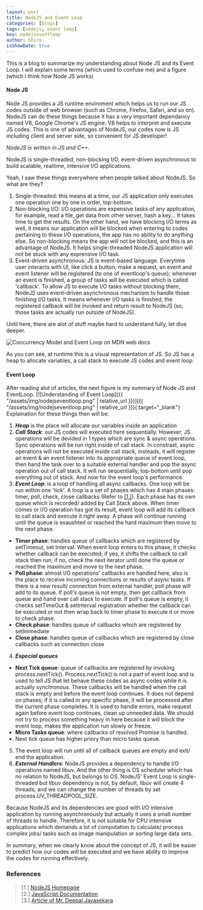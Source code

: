 ```yaml
---
layout: post
title: NodeJS and Event Loop
categories: [blogs]
tags: [nodejs, event loop]
key: nodejseventloop
author: Shiro
isShowDate: true
---
```


This is a blog to summarize my understanding about Node JS and its Event Loop. I will explain some terms (which used to confuse me) and a figure (which I think how Node JS works)

#### Node JS
Node JS provides a JS runtime enviroment which helps us to run our JS codes outside of web browser (such as Chrome, Firefox, Safari, and so on). NodeJS can do these things because it has a very important dependancy named V8, Google Chrome's JS engine. V8 helps to interpret and execute JS codes. This is one of advantages of NodeJS, our codes now is JS including client and server side, so convenient for JS developer!

_NodeJS is written in JS and C++._

NodeJS is single-threaded, non-blocking I/O, event-driven asynchronous to build scalable, realtime, intensive I/O applications.

Yeah, I saw these things everywhere when people talked about NodeJS. So what are they?

1. Single-threaded: this means at a time, our JS application only executes one operation one by one in order, top-bottom.
2. Non-blocking I/O: I/O operations are expensive tasks of any application, for example, read a file, get data from other server, hash a key... It takes time to get the results. On the other hand, we have blocking I/O terms as well, it means our application will be blocked when entering to codes pertaining to these I/O operations, the app has no ability to do anything else. So non-blocking means the app will not be blocked, and this is an advantage of NodeJS. It helps single-threaded NodeJS application will not be stuck with any exprensive I/O task.
3. Event-driven asynchronous: JS is event-based language. Everytime user interacts with UI, like click a button, make a request, an event and event listener will be registered (to one of eventloop's queue); whenever an event is finished, a group of tasks will be executed which is called 'callback'. To allow JS to execute I/O tasks without blocking them, NodeJS uses event-driven asynchronous mechanism to handle those finishing I/O tasks. It means whenever I/O tasks is finished, the registered callback will be invoked and return result to NodeJS (so, those tasks are actually run outside of NodeJS).

Until here, there are alot of stuff maybe hard to understand fully, let dive deeper.

![Concurrency Model and Event Loop on MDN web docs](https://developer.mozilla.org/files/4617/default.svg)

As you can see, at runtime this is a visual representation of JS. So JS has a heap to allocate variables, a call stack to execute JS codes and event loop.

#### Event Loop
After reading alot of articles, the next figure is my summary of Node JS and EventLoop.
[![Understanding of Event Loop]({{ "/assets/img/nodejseventloop.png" | relative_url }})]({{ "/assets/img/nodejseventloop.png" | relative_url }}){:target="_blank"}  
Explaination for these things then will be:
1. **_Heap_** is the place will allocate our variables inside an application
2. **_Call Stack_**: our JS codes will executed here sequentially. However, JS operations will be devided in 1 types which are sync & async operations. Sync operations will be run right inside of call stack. In constrast, async operations will not be executed inside call stack, insteads, it will register an event & an event listener into its appropriate queue of event loop, then hand the task over to a suitable external handler and pop the async operation out of call stack. It will run sequentially, top-bottom until pop everything out of stack. And now for the event loop's performance.
3. **_Event Loop_**: is a loop of handling all async callbacks. One loop will be run within one 'tick'. A loop is a set of phases which has 4 main phases: timer, poll, check, close callbacks (Refer to [[1.]](https://nodejs.org/en/docs/guides/event-loop-timers-and-nexttick/)). Each phase has its own queue which is recorded/ added by Call Stack above. When timer comes or I/O operation has got its result, event loop will add its callback to call stack and execute it right away. A phase will continue running until the queue is exaushted or reached the hard maximum then move to the next phase.
  - **Timer phase**: handles queue of callbacks which are registered by setTimeout, set Interval. When event loop enters to this phase, it checks whether callback can be executed; if yes, it shifts the callback to call stack then run; if no, check the next iterator until done the queue or reached the maximum and move to the next phase.
  - **Poll phase**: almost I/O operations' callbacks are handled here, also is the place to receive incoming connections or results of async tasks. If there is a new result/ connection from external handler, poll phase will add to its queue. If poll's queue is not empty, then get callback from queue and hand over call stack to execute. If poll's queue is empty, it checks setTimeOut & setInterval registration whether the callback can be executed or not then wrap back to timer phase to execute it or move to check phase.
  - **Check phase**: handles queue of callbacks which are registered by setImmediate  
  - **Close phase**: handles queue of callbacks which are registered by close callbacks such as connection close  
4. **_Especial queues_**
  - **Next Tick queue**: queue of callbacks are registered by invoking process.nextTick(). Process.nextTick() is not a part of event loop and is used to tell JS that let behave these codes as async codes while it is actually synchronous. These callbacks will be handled when the call stack is empty and before the event loop continues. It does not depend on phases; if it is called in any specific phase, it will be processed after the current phase completes. It is used to handle errors, make request again before event loop continues, clean up unneeded data. We should not try to process something heavy in here because it will block the event loop, makes the application run slowly or freeze.
  - **Micro Tasks queue**: where callbacks of resolved Promise is handled.
  - Next tick queue has higher priory than micro tasks queue.
5. The event loop will run until all of callback queues are empty and exit/ end the application.
6. **_External Handlers_**: NodeJS provides a dependency to handle I/O operations named libuv. And the other thing is OS scheduler which has no relation to NodeJS, but belongs to OS. NodeJS' Event Loop is single-threaded but libuv dependency is not, by default, libuv will create 4 threads; and we can change the number of threads by set process.UV_THREADPOOL_SIZE.

Because NodeJS and its dependencies are good with I/O intensive application by running asynchronously but actually it uses a small number of threads to handle.
Therefore, it is not suitable for CPU intensive applications which demands a lot of computation to calculate/ process complex jobs/ tasks such as image manipulation or sorting large data sets.

In summary, when we clearly know about the concept of JS, it will be easier to predict how our codes will be executed and we have ability to improve the codes for running effectively.

### References
> [1.] [NodeJS Homepage](https://nodejs.org/en/docs/guides/event-loop-timers-and-nexttick/)  
> [2.] [JavaScript Documentation](https://developer.mozilla.org/en-US/docs/Web/JavaScript/EventLoop)  
> [3.] [Article of Mr. Deepal Jayasekara](https://jsblog.insiderattack.net/event-loop-and-the-big-picture-nodejs-event-loop-part-1-1cb67a182810)